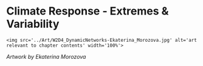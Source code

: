# Climate Response - Extremes & Variability

 ````{div} full-width 
 <img src='../Art/W2D4_DynamicNetworks-Ekaterina_Morozova.jpg' alt='art relevant to chapter contents' width='100%'> 
```` 

*Artwork by Ekaterina Morozova*